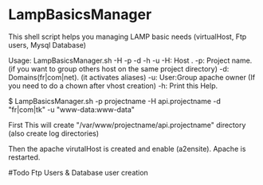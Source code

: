 LampBasicsManager
=================

This shell script helps you managing LAMP basic needs (virtualHost, Ftp users, Mysql Database)


Usage: LampBasicsManager.sh -H -p -d -h -u
  -H: Host .
  -p: Project name. (if you want to group others host on the same project directory)
  -d: Domains(fr|com|net). (it activates aliases)
  -u: User:Group apache owner (If you need to do a chown after vhost creation)
  -h: Print this Help.



$ LampBasicsManager.sh -p projectname -H api.projectname -d "fr|com|tk" -u "www-data:www-data" 

First This will create "/var/www/projectname/api.projectname" directory (also create log directories)

Then the apache virutalHost is created and enable (a2ensite).
Apache is restarted.


#Todo
Ftp Users & Database user creation 
